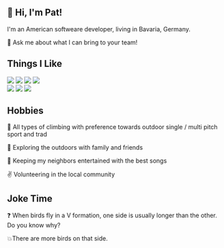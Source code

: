 ## 👋 Hi, I'm Pat!

I'm an American softweare developer, living in Bavaria, Germany. 

💬 Ask me about what I can bring to your team!

## Things I Like

<img src = "https://img.shields.io/badge/-HTML5-E34F26?style=flat&logo=html5&logoColor=white"> <img src = "https://img.shields.io/badge/-CSS3-1572B6?style=flat&logo=css3&logoColor=white">
<img src="https://img.shields.io/badge/-JavaScript-eed718?style=flat&logo=javascript&logoColor=ffffff">
<img src="https://img.shields.io/badge/-CSharp-eed718?style=flat&logo=CSharp&logoColor=ffffff">
<br>
<img src="http://img.shields.io/badge/-Git-F1502F?style=flat&logo=git&logoColor=FFFFFF">
<img src="http://img.shields.io/badge/-Github-000000?style=flat&logo=github&logoColor=FFFFFF">
<img src="http://img.shields.io/badge/-VS%20Code-007ACC?style=flat&logo=visual%20studio%20code&logoColor=white">

## Hobbies
:climbing: All types of climbing with preference towards outdoor single / multi pitch sport and trad

:hiking_boot: Exploring the outdoors with family and friends

:guitar: Keeping my neighbors entertained with the best songs

:v: Volunteering in the local community


## Joke Time

:question: When birds fly in a V formation, one side is usually longer than the other. Do you know why?

:boom:There are more birds on that side.

<!--
**patrickpiedad/patrickpiedad** is a ✨ _special_ ✨ repository because its `README.md` (this file) appears on your GitHub profile.

Here are some ideas to get you started:

- 🔭 I’m currently working on ...
- 🌱 I’m currently learning ...
- 👯 I’m looking to collaborate on ...
- 🤔 I’m looking for help with ...

- 📫 How to reach me: ...
- 😄 Pronouns: ...

-->
